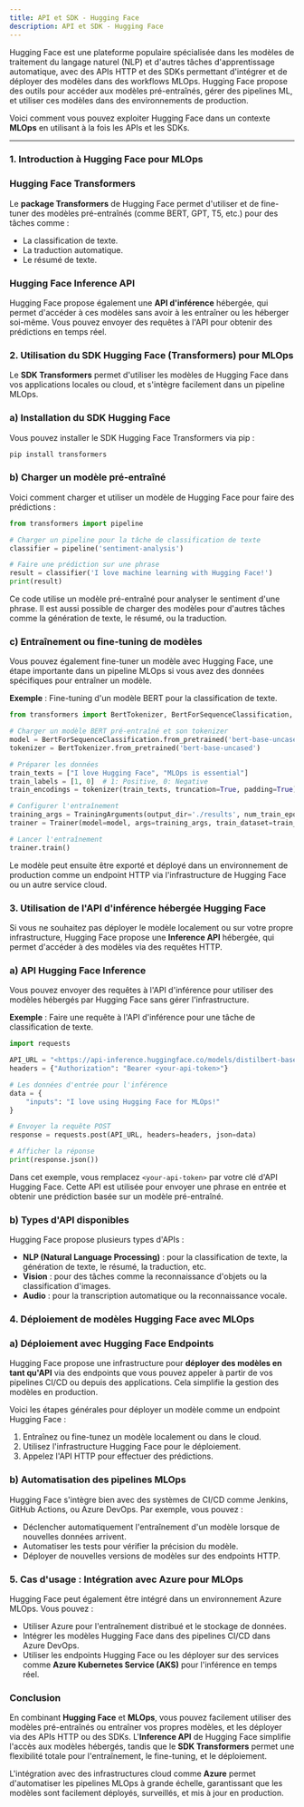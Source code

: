 ```yaml
---
title: API et SDK - Hugging Face
description: API et SDK - Hugging Face
---
```


Hugging Face est une plateforme populaire spécialisée dans les modèles de traitement du langage naturel (NLP) et d'autres tâches d'apprentissage automatique, avec des APIs HTTP et des SDKs permettant d'intégrer et de déployer des modèles dans des workflows MLOps. Hugging Face propose des outils pour accéder aux modèles pré-entraînés, gérer des pipelines ML, et utiliser ces modèles dans des environnements de production.

Voici comment vous pouvez exploiter Hugging Face dans un contexte **MLOps** en utilisant à la fois les APIs et les SDKs.

---

### 1. **Introduction à Hugging Face pour MLOps**

### **Hugging Face Transformers**

Le **package Transformers** de Hugging Face permet d'utiliser et de fine-tuner des modèles pré-entraînés (comme BERT, GPT, T5, etc.) pour des tâches comme :

- La classification de texte.
- La traduction automatique.
- Le résumé de texte.

### **Hugging Face Inference API**

Hugging Face propose également une **API d'inférence** hébergée, qui permet d'accéder à ces modèles sans avoir à les entraîner ou les héberger soi-même. Vous pouvez envoyer des requêtes à l'API pour obtenir des prédictions en temps réel.

### 2. **Utilisation du SDK Hugging Face (Transformers) pour MLOps**

Le **SDK Transformers** permet d'utiliser les modèles de Hugging Face dans vos applications locales ou cloud, et s'intègre facilement dans un pipeline MLOps.

### a) **Installation du SDK Hugging Face**

Vous pouvez installer le SDK Hugging Face Transformers via pip :

```bash
pip install transformers

```

### b) **Charger un modèle pré-entraîné**

Voici comment charger et utiliser un modèle de Hugging Face pour faire des prédictions :

```python
from transformers import pipeline

# Charger un pipeline pour la tâche de classification de texte
classifier = pipeline('sentiment-analysis')

# Faire une prédiction sur une phrase
result = classifier('I love machine learning with Hugging Face!')
print(result)

```

Ce code utilise un modèle pré-entraîné pour analyser le sentiment d'une phrase. Il est aussi possible de charger des modèles pour d'autres tâches comme la génération de texte, le résumé, ou la traduction.

### c) **Entraînement ou fine-tuning de modèles**

Vous pouvez également fine-tuner un modèle avec Hugging Face, une étape importante dans un pipeline MLOps si vous avez des données spécifiques pour entraîner un modèle.

**Exemple** : Fine-tuning d'un modèle BERT pour la classification de texte.

```python
from transformers import BertTokenizer, BertForSequenceClassification, Trainer, TrainingArguments

# Charger un modèle BERT pré-entraîné et son tokenizer
model = BertForSequenceClassification.from_pretrained('bert-base-uncased')
tokenizer = BertTokenizer.from_pretrained('bert-base-uncased')

# Préparer les données
train_texts = ["I love Hugging Face", "MLOps is essential"]
train_labels = [1, 0]  # 1: Positive, 0: Negative
train_encodings = tokenizer(train_texts, truncation=True, padding=True)

# Configurer l'entraînement
training_args = TrainingArguments(output_dir='./results', num_train_epochs=3, per_device_train_batch_size=8)
trainer = Trainer(model=model, args=training_args, train_dataset=train_encodings)

# Lancer l'entraînement
trainer.train()

```

Le modèle peut ensuite être exporté et déployé dans un environnement de production comme un endpoint HTTP via l'infrastructure de Hugging Face ou un autre service cloud.

### 3. **Utilisation de l'API d'inférence hébergée Hugging Face**

Si vous ne souhaitez pas déployer le modèle localement ou sur votre propre infrastructure, Hugging Face propose une **Inference API** hébergée, qui permet d'accéder à des modèles via des requêtes HTTP.

### a) **API Hugging Face Inference**

Vous pouvez envoyer des requêtes à l'API d'inférence pour utiliser des modèles hébergés par Hugging Face sans gérer l'infrastructure.

**Exemple** : Faire une requête à l'API d'inférence pour une tâche de classification de texte.

```python
import requests

API_URL = "<https://api-inference.huggingface.co/models/distilbert-base-uncased-finetuned-sst-2-english>"
headers = {"Authorization": "Bearer <your-api-token>"}

# Les données d'entrée pour l'inférence
data = {
    "inputs": "I love using Hugging Face for MLOps!"
}

# Envoyer la requête POST
response = requests.post(API_URL, headers=headers, json=data)

# Afficher la réponse
print(response.json())

```

Dans cet exemple, vous remplacez `<your-api-token>` par votre clé d'API Hugging Face. Cette API est utilisée pour envoyer une phrase en entrée et obtenir une prédiction basée sur un modèle pré-entraîné.

### b) **Types d'API disponibles**

Hugging Face propose plusieurs types d'APIs :

- **NLP (Natural Language Processing)** : pour la classification de texte, la génération de texte, le résumé, la traduction, etc.
- **Vision** : pour des tâches comme la reconnaissance d'objets ou la classification d'images.
- **Audio** : pour la transcription automatique ou la reconnaissance vocale.

### 4. **Déploiement de modèles Hugging Face avec MLOps**

### a) **Déploiement avec Hugging Face Endpoints**

Hugging Face propose une infrastructure pour **déployer des modèles en tant qu'API** via des endpoints que vous pouvez appeler à partir de vos pipelines CI/CD ou depuis des applications. Cela simplifie la gestion des modèles en production.

Voici les étapes générales pour déployer un modèle comme un endpoint Hugging Face :

1. Entraînez ou fine-tunez un modèle localement ou dans le cloud.
2. Utilisez l'infrastructure Hugging Face pour le déploiement.
3. Appelez l'API HTTP pour effectuer des prédictions.

### b) **Automatisation des pipelines MLOps**

Hugging Face s'intègre bien avec des systèmes de CI/CD comme Jenkins, GitHub Actions, ou Azure DevOps. Par exemple, vous pouvez :

- Déclencher automatiquement l'entraînement d'un modèle lorsque de nouvelles données arrivent.
- Automatiser les tests pour vérifier la précision du modèle.
- Déployer de nouvelles versions de modèles sur des endpoints HTTP.

### 5. **Cas d'usage : Intégration avec Azure pour MLOps**

Hugging Face peut également être intégré dans un environnement Azure MLOps. Vous pouvez :

- Utiliser Azure pour l'entraînement distribué et le stockage de données.
- Intégrer les modèles Hugging Face dans des pipelines CI/CD dans Azure DevOps.
- Utiliser les endpoints Hugging Face ou les déployer sur des services comme **Azure Kubernetes Service (AKS)** pour l'inférence en temps réel.

### Conclusion

En combinant **Hugging Face** et **MLOps**, vous pouvez facilement utiliser des modèles pré-entraînés ou entraîner vos propres modèles, et les déployer via des APIs HTTP ou des SDKs. L'**Inference API** de Hugging Face simplifie l'accès aux modèles hébergés, tandis que le **SDK Transformers** permet une flexibilité totale pour l'entraînement, le fine-tuning, et le déploiement.

L'intégration avec des infrastructures cloud comme **Azure** permet d'automatiser les pipelines MLOps à grande échelle, garantissant que les modèles sont facilement déployés, surveillés, et mis à jour en production.

